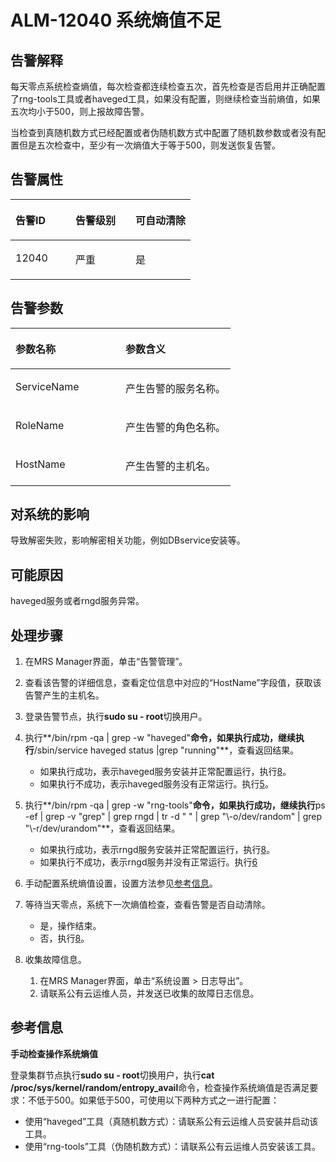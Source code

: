 # ALM-12040 系统熵值不足<a name="ZH-CN_TOPIC_0093195042"></a>

## 告警解释<a name="zh-cn_topic_0035546890_section1430793175032"></a>

每天零点系统检查熵值，每次检查都连续检查五次，首先检查是否启用并正确配置了rng-tools工具或者haveged工具，如果没有配置，则继续检查当前熵值，如果五次均小于500，则上报故障告警。

当检查到真随机数方式已经配置或者伪随机数方式中配置了随机数参数或者没有配置但是五次检查中，至少有一次熵值大于等于500，则发送恢复告警。

## 告警属性<a name="zh-cn_topic_0035546890_section32420119175046"></a>

<a name="zh-cn_topic_0035546890_table2084374175025"></a>
<table><thead align="left"><tr id="zh-cn_topic_0035546890_row22919699175025"><th class="cellrowborder" valign="top" width="33.33333333333333%" id="mcps1.1.4.1.1"><p id="zh-cn_topic_0035546890_p44556312175025"><a name="zh-cn_topic_0035546890_p44556312175025"></a><a name="zh-cn_topic_0035546890_p44556312175025"></a><strong id="zh-cn_topic_0035546890_b65462494175025"><a name="zh-cn_topic_0035546890_b65462494175025"></a><a name="zh-cn_topic_0035546890_b65462494175025"></a>告警ID</strong></p>
</th>
<th class="cellrowborder" valign="top" width="33.33333333333333%" id="mcps1.1.4.1.2"><p id="zh-cn_topic_0035546890_p861763175025"><a name="zh-cn_topic_0035546890_p861763175025"></a><a name="zh-cn_topic_0035546890_p861763175025"></a><strong id="zh-cn_topic_0035546890_b7755868175025"><a name="zh-cn_topic_0035546890_b7755868175025"></a><a name="zh-cn_topic_0035546890_b7755868175025"></a>告警级别</strong></p>
</th>
<th class="cellrowborder" valign="top" width="33.33333333333333%" id="mcps1.1.4.1.3"><p id="zh-cn_topic_0035546890_p24245611175025"><a name="zh-cn_topic_0035546890_p24245611175025"></a><a name="zh-cn_topic_0035546890_p24245611175025"></a><strong id="zh-cn_topic_0035546890_b16883915175025"><a name="zh-cn_topic_0035546890_b16883915175025"></a><a name="zh-cn_topic_0035546890_b16883915175025"></a>可自动清除</strong></p>
</th>
</tr>
</thead>
<tbody><tr id="zh-cn_topic_0035546890_row17737507175025"><td class="cellrowborder" valign="top" width="33.33333333333333%" headers="mcps1.1.4.1.1 "><p id="zh-cn_topic_0035546890_p27451947175025"><a name="zh-cn_topic_0035546890_p27451947175025"></a><a name="zh-cn_topic_0035546890_p27451947175025"></a>12040</p>
</td>
<td class="cellrowborder" valign="top" width="33.33333333333333%" headers="mcps1.1.4.1.2 "><p id="zh-cn_topic_0035546890_p9015211175025"><a name="zh-cn_topic_0035546890_p9015211175025"></a><a name="zh-cn_topic_0035546890_p9015211175025"></a>严重</p>
</td>
<td class="cellrowborder" valign="top" width="33.33333333333333%" headers="mcps1.1.4.1.3 "><p id="zh-cn_topic_0035546890_p59143500175025"><a name="zh-cn_topic_0035546890_p59143500175025"></a><a name="zh-cn_topic_0035546890_p59143500175025"></a>是</p>
</td>
</tr>
</tbody>
</table>

## 告警参数<a name="zh-cn_topic_0035546890_section55149288175053"></a>

<a name="zh-cn_topic_0035546890_table31721189175025"></a>
<table><thead align="left"><tr id="zh-cn_topic_0035546890_row29004725175025"><th class="cellrowborder" valign="top" width="50%" id="mcps1.1.3.1.1"><p id="zh-cn_topic_0035546890_p572496175025"><a name="zh-cn_topic_0035546890_p572496175025"></a><a name="zh-cn_topic_0035546890_p572496175025"></a><strong id="zh-cn_topic_0035546890_b5152468175025"><a name="zh-cn_topic_0035546890_b5152468175025"></a><a name="zh-cn_topic_0035546890_b5152468175025"></a>参数名称</strong></p>
</th>
<th class="cellrowborder" valign="top" width="50%" id="mcps1.1.3.1.2"><p id="zh-cn_topic_0035546890_p14696800175025"><a name="zh-cn_topic_0035546890_p14696800175025"></a><a name="zh-cn_topic_0035546890_p14696800175025"></a><strong id="zh-cn_topic_0035546890_b65162336175025"><a name="zh-cn_topic_0035546890_b65162336175025"></a><a name="zh-cn_topic_0035546890_b65162336175025"></a>参数含义</strong></p>
</th>
</tr>
</thead>
<tbody><tr id="zh-cn_topic_0035546890_row49590119175025"><td class="cellrowborder" valign="top" width="50%" headers="mcps1.1.3.1.1 "><p id="zh-cn_topic_0035546890_p57376723175025"><a name="zh-cn_topic_0035546890_p57376723175025"></a><a name="zh-cn_topic_0035546890_p57376723175025"></a>ServiceName</p>
</td>
<td class="cellrowborder" valign="top" width="50%" headers="mcps1.1.3.1.2 "><p id="zh-cn_topic_0035546890_p17003020175025"><a name="zh-cn_topic_0035546890_p17003020175025"></a><a name="zh-cn_topic_0035546890_p17003020175025"></a>产生告警的服务名称。</p>
</td>
</tr>
<tr id="zh-cn_topic_0035546890_row18809457175025"><td class="cellrowborder" valign="top" width="50%" headers="mcps1.1.3.1.1 "><p id="zh-cn_topic_0035546890_p47171015175025"><a name="zh-cn_topic_0035546890_p47171015175025"></a><a name="zh-cn_topic_0035546890_p47171015175025"></a>RoleName</p>
</td>
<td class="cellrowborder" valign="top" width="50%" headers="mcps1.1.3.1.2 "><p id="zh-cn_topic_0035546890_p62755870175025"><a name="zh-cn_topic_0035546890_p62755870175025"></a><a name="zh-cn_topic_0035546890_p62755870175025"></a>产生告警的角色名称。</p>
</td>
</tr>
<tr id="zh-cn_topic_0035546890_row27931921175025"><td class="cellrowborder" valign="top" width="50%" headers="mcps1.1.3.1.1 "><p id="zh-cn_topic_0035546890_p47893132175025"><a name="zh-cn_topic_0035546890_p47893132175025"></a><a name="zh-cn_topic_0035546890_p47893132175025"></a>HostName</p>
</td>
<td class="cellrowborder" valign="top" width="50%" headers="mcps1.1.3.1.2 "><p id="zh-cn_topic_0035546890_p54138459175025"><a name="zh-cn_topic_0035546890_p54138459175025"></a><a name="zh-cn_topic_0035546890_p54138459175025"></a>产生告警的主机名。</p>
</td>
</tr>
</tbody>
</table>

## 对系统的影响<a name="zh-cn_topic_0035546890_section5016020217512"></a>

导致解密失败，影响解密相关功能，例如DBservice安装等。

## 可能原因<a name="zh-cn_topic_0035546890_section2243289817517"></a>

haveged服务或者rngd服务异常。

## 处理步骤<a name="zh-cn_topic_0035546890_section51356352175112"></a>

1.  在MRS Manager界面，单击“告警管理”。
2.  查看该告警的详细信息，查看定位信息中对应的“HostName”字段值，获取该告警产生的主机名。
3.  登录告警节点，执行**sudo su - root**切换用户。
4.  执行**/bin/rpm -qa | grep -w "haveged"**命令，如果执行成功，继续执行**/sbin/service haveged status |grep "running"**，查看返回结果。
    -   如果执行成功，表示haveged服务安装并正常配置运行，执行[8](#zh-cn_topic_0035546890_li36159542145229)。
    -   如果执行不成功，表示haveged服务没有正常运行。执行[5](#zh-cn_topic_0035546890_li33423926145229)。

5.  <a name="zh-cn_topic_0035546890_li33423926145229"></a>执行**/bin/rpm -qa | grep -w "rng-tools"**命令，如果执行成功，继续执行**ps -ef | grep -v "grep" | grep rngd | tr -d " " | grep "\\-o/dev/random" | grep "\\-r/dev/urandom"**，查看返回结果。
    -   如果执行成功，表示rngd服务安装并正常配置运行，执行[8](#zh-cn_topic_0035546890_li36159542145229)。
    -   如果执行不成功，表示rngd服务并没有正常运行。执行[6](#zh-cn_topic_0035546890_li44841720145229)

6.  <a name="zh-cn_topic_0035546890_li44841720145229"></a>手动配置系统熵值设置，设置方法参见[参考信息](#zh-cn_topic_0035546890_section19489906175128)。
7.  等待当天零点，系统下一次熵值检查，查看告警是否自动清除。
    -   是，操作结束。
    -   否，执行[8](#zh-cn_topic_0035546890_li36159542145229)。

8.  <a name="zh-cn_topic_0035546890_li36159542145229"></a>收集故障信息。
    1.  在MRS Manager界面，单击“系统设置 \> 日志导出”。
    2.  请联系公有云运维人员，并发送已收集的故障日志信息。


## 参考信息<a name="zh-cn_topic_0035546890_section19489906175128"></a>

**手动检查操作系统熵值**

登录集群节点执行**sudo su - root**切换用户，执行**cat /proc/sys/kernel/random/entropy\_avail**命令，检查操作系统熵值是否满足要求：不低于500。如果低于500，可使用以下两种方式之一进行配置：

-   使用“haveged”工具（真随机数方式）：请联系公有云运维人员安装并启动该工具。
-   使用“rng-tools”工具（伪随机数方式）：请联系公有云运维人员安装该工具。

